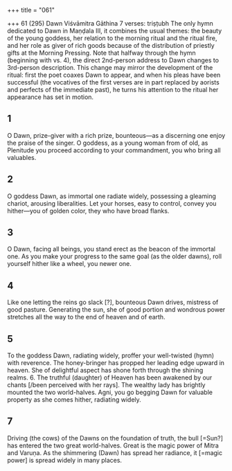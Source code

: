 +++
title = "061"

+++
61 (295)
Dawn
Viśvāmitra Gāthina
7 verses: triṣṭubh
The only hymn dedicated to Dawn in Maṇḍala III, it combines the usual themes: the  beauty of the young goddess, her relation to the morning ritual and the ritual fire,  and her role as giver of rich goods because of the distribution of priestly gifts at the  Morning Pressing. Note that halfway through the hymn (beginning with vs. 4), the  direct 2nd-person address to Dawn changes to 3rd-person description. This change  may mirror the development of the ritual: first the poet coaxes Dawn to appear,  and when his pleas have been successful (the vocatives of the first verses are in part  replaced by aorists and perfects of the immediate past), he turns his attention to the  ritual her appearance has set in motion.
## 1
O Dawn, prize-giver with a rich prize, bounteous—as a discerning one  enjoy the praise of the singer.
O goddess, as a young woman from of old, as Plenitude you proceed  according to your commandment, you who bring all valuables.
## 2
O goddess Dawn, as immortal one radiate widely, possessing a gleaming  chariot, arousing liberalities.
Let your horses, easy to control, convey you hither—you of golden color,  they who have broad flanks.
## 3
O Dawn, facing all beings, you stand erect as the beacon of the
immortal one.
As you make your progress to the same goal (as the older dawns), roll  yourself hither like a wheel, you newer one.
## 4
Like one letting the reins go slack [?], bounteous Dawn drives, mistress of  good pasture.
Generating the sun, she of good portion and wondrous power stretches  all the way to the end of heaven and of earth.
## 5
To the goddess Dawn, radiating widely, proffer your well-twisted (hymn)  with reverence.
The honey-bringer has propped her leading edge upward in heaven. She  of delightful aspect has shone forth through the shining realms. 6. The truthful (daughter) of Heaven has been awakened by our chants  [/been perceived with her rays]. The wealthy lady has brightly mounted  the two world-halves.
Agni, you go begging Dawn for valuable property as she comes hither,  radiating widely.
## 7
Driving (the cows) of the Dawns on the foundation of truth, the bull  [=Sun?] has entered the two great world-halves.
Great is the magic power of Mitra and Varuṇa. As the shimmering
(Dawn) has spread her radiance, it [=magic power] is spread widely in  many places.